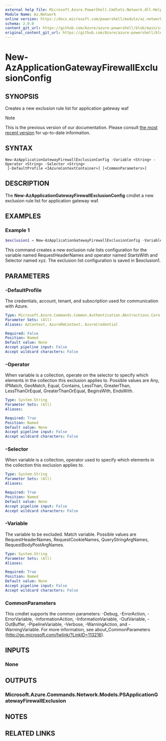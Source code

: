 ```yaml
---
external help file: Microsoft.Azure.PowerShell.Cmdlets.Network.dll-Help.xml
Module Name: Az.Network
online version: https://docs.microsoft.com/powershell/module/az.network/new-azapplicationgatewayfirewallexclusionconfig
schema: 2.0.0
content_git_url: https://github.com/Azure/azure-powershell/blob/main/src/Network/Network/help/New-AzApplicationGatewayFirewallExclusionConfig.md
original_content_git_url: https://github.com/Azure/azure-powershell/blob/main/src/Network/Network/help/New-AzApplicationGatewayFirewallExclusionConfig.md
---
```


# New-AzApplicationGatewayFirewallExclusionConfig

## SYNOPSIS
Creates a new exclusion rule list for application gateway waf

> [!NOTE]
>This is the previous version of our documentation. Please consult [the most recent version](/powershell/module/az.network/new-azapplicationgatewayfirewallexclusionconfig) for up-to-date information.

## SYNTAX

```
New-AzApplicationGatewayFirewallExclusionConfig -Variable <String> -Operator <String> -Selector <String>
 [-DefaultProfile <IAzureContextContainer>] [<CommonParameters>]
```

## DESCRIPTION
The **New-AzApplicationGatewayFirewallExclusionConfig** cmdlet a new exclusion rule list for application gateway waf.

## EXAMPLES

### Example 1
```powershell
$exclusion1 = New-AzApplicationGatewayFirewallExclusionConfig -Variable "RequestHeaderNames" -Operator "StartsWith" -Selector "xyz"
```

This command creates a new exclusion rule lists configuration for the variable named RequestHeaderNames and operator named StartsWith and Selector named xyz. The exclusion list configuration is saved in $exclusion1.

## PARAMETERS

### -DefaultProfile
The credentials, account, tenant, and subscription used for communication with Azure.

```yaml
Type: Microsoft.Azure.Commands.Common.Authentication.Abstractions.Core.IAzureContextContainer
Parameter Sets: (All)
Aliases: AzContext, AzureRmContext, AzureCredential

Required: False
Position: Named
Default value: None
Accept pipeline input: False
Accept wildcard characters: False
```

### -Operator
When variable is a collection, operate on the selector to specify which elements in the collection this exclusion applies to. Possible values are Any, IPMatch, GeoMatch, Equal, Contains, LessThan, GreaterThan, LessThanOrEqual, GreaterThanOrEqual, BeginsWith, EndsWith.

```yaml
Type: System.String
Parameter Sets: (All)
Aliases:

Required: True
Position: Named
Default value: None
Accept pipeline input: False
Accept wildcard characters: False
```

### -Selector
When variable is a collection, operator used to specify which elements in the collection this exclusion applies to.

```yaml
Type: System.String
Parameter Sets: (All)
Aliases:

Required: True
Position: Named
Default value: None
Accept pipeline input: False
Accept wildcard characters: False
```

### -Variable
The variable to be excluded. Match variable. Possible values are RequestHeaderNames, RequestCookieNames, QueryStringArgNames, RequestBodyPostArgNames.

```yaml
Type: System.String
Parameter Sets: (All)
Aliases:

Required: True
Position: Named
Default value: None
Accept pipeline input: False
Accept wildcard characters: False
```

### CommonParameters
This cmdlet supports the common parameters: -Debug, -ErrorAction, -ErrorVariable, -InformationAction, -InformationVariable, -OutVariable, -OutBuffer, -PipelineVariable, -Verbose, -WarningAction, and -WarningVariable. For more information, see about_CommonParameters (http://go.microsoft.com/fwlink/?LinkID=113216).

## INPUTS

### None

## OUTPUTS

### Microsoft.Azure.Commands.Network.Models.PSApplicationGatewayFirewallExclusion

## NOTES

## RELATED LINKS
